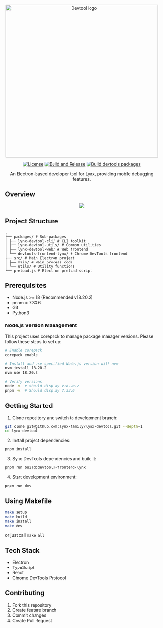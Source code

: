 <div align="center">

<p>
  <a href="https://lynxjs.org/guide/debugging/lynx-devtool.htm">
    <img width="500" alt="Devtool logo" src=".github/splash.png" />
  </a>
</p>

[![License](https://img.shields.io/badge/license-Apache%202.0-blue.svg)](https://www.apache.org/licenses/LICENSE-2.0.txt) [![Build and Release](https://github.com/lynx-family/lynx-devtool/actions/workflows/release.yaml/badge.svg)](https://github.com/lynx-family/lynx-devtool/actions/workflows/release.yaml) [![Build devtools packages](https://github.com/lynx-family/lynx-devtool/actions/workflows/ci.yaml/badge.svg)](https://github.com/lynx-family/lynx-devtool/actions/workflows/ci.yaml)

An Electron-based developer tool for Lynx, providing mobile debugging features.

</div>

## Overview

<div align="center">
    <img src="https://lf-lynx.tiktok-cdns.com/obj/lynx-artifacts-oss-sg/lynx-website/assets/doc/debugging-panel-console.png" />
</div>

## Project Structure

``` plantext
.
├── packages/ # Sub-packages
│ ├── lynx-devtool-cli/ # CLI toolkit
│ ├── lynx-devtool-utils/ # Common utilities
│ ├── lynx-devtool-web/ # Web frontend
│ └── devtools-frontend-lynx/ # Chrome DevTools frontend
├── src/ # Main Electron project
│ ├── main/ # Main process code
│ └── utils/ # Utility functions
└── preload.js # Electron preload script
```

## Prerequisites

- Node.js >= 18 (Recommended v18.20.2)
- pnpm = 7.33.6
- Git
- Python3

### Node.js Version Management

This project uses corepack to manage package manager versions. Please follow these steps to set up:

```bash
# Enable corepack
corepack enable

# Install and use specified Node.js version with nvm
nvm install 18.20.2
nvm use 18.20.2

# Verify versions
node -v  # Should display v18.20.2
pnpm -v  # Should display 7.33.6
```

## Getting Started

1. Clone repository and switch to development branch:

```bash
git clone git@github.com:lynx-family/lynx-devtool.git --depth=1
cd lynx-devtool
```

2. Install project dependencies:

```bash
pnpm install
```

3. Sync DevTools dependencies and build it:

```bash
pnpm run build:devtools-frontend-lynx
```

4. Start development environment:

```bash
pnpm run dev
```

## Using Makefile

```bash
make setup
make build
make install
make dev
```

or just call `make all`

## Tech Stack

- Electron
- TypeScript
- React
- Chrome DevTools Protocol

## Contributing

1. Fork this repository
2. Create feature branch
3. Commit changes
4. Create Pull Request
